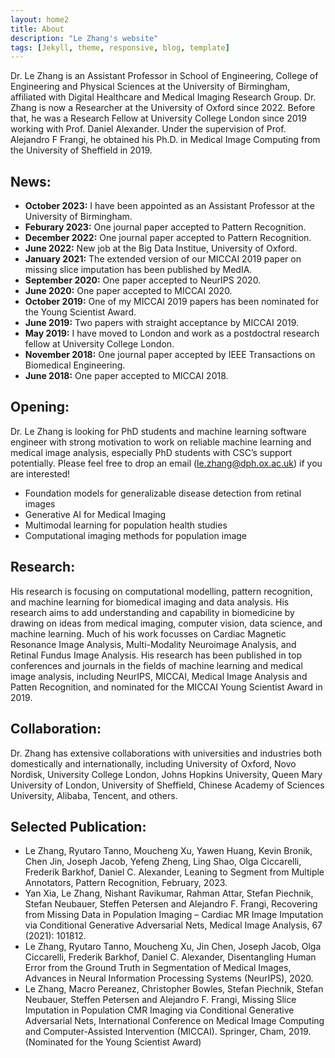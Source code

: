 ```yaml
---
layout: home2
title: About
description: "Le Zhang's website"
tags: [Jekyll, theme, responsive, blog, template]
---
```


Dr. Le Zhang is an Assistant Professor in School of Engineering, College of Engineering and Physical Sciences at the University of Birmingham, affiliated with Digital Healthcare and Medical Imaging Research Group. Dr. Zhang is now a Researcher at the University of Oxford since 2022. Before that, he was a Research Fellow at University College London since 2019 working with Prof. Daniel Alexander. Under the supervision of Prof. Alejandro F Frangi, he obtained his Ph.D. in Medical Image Computing from the University of Sheffield in 2019.

## News:
*   **October 2023:** I have been appointed as an Assistant Professor at the University of Birmingham.
*   **Feburary 2023:** One journal paper accepted to Pattern Recognition.
*   **December 2022:** One journal paper accepted to Pattern Recognition.
*   **June 2022:** New job at the Big Data Institue, University of Oxford.
*   **January 2021:** The extended version of our MICCAI 2019 paper on missing slice imputation has been published by MedIA.
*   **September 2020:** One paper accepted to NeurIPS 2020.
*   **June 2020:** One paper accepted to MICCAI 2020.
*   **October 2019:** One of my MICCAI 2019 papers has been nominated for the Young Scientist Award.
*   **June 2019:** Two papers with straight acceptance by MICCAI 2019.
*   **May 2019:** I have moved to London and work as a postdoctral research fellow at University College London.
*   **November 2018:** One journal paper accepted by IEEE Transactions on Biomedical Engineering.
*   **June 2018:** One paper accepted to MICCAI 2018.

## Opening:
Dr. Le Zhang is looking for PhD students and machine learning software engineer with strong motivation to work on reliable machine learning and medical image analysis, especially PhD students with CSC’s support potentially. Please feel free to drop an email (le.zhang@dph.ox.ac.uk) if you are interested!
*   Foundation models for generalizable disease detection from retinal images
*   Generative AI for Medical Imaging
*   Multimodal learning for population health studies
*   Computational imaging methods for population image

## Research: 
His research is focusing on computational modelling, pattern recognition, and machine learning for biomedical imaging and data analysis. His research aims to add understanding and capability in biomedicine by drawing on ideas from medical imaging, computer vision, data science, and machine learning. Much of his work focusses on Cardiac Magnetic Resonance Image Analysis, Multi-Modality Neuroimage Analysis, and Retinal Fundus Image Analysis. His research has been published in top conferences and journals in the fields of machine learning and medical image analysis, including NeurIPS, MICCAI, Medical Image Analysis and Patten Recognition, and nominated for the MICCAI Young Scientist Award in 2019.

## Collaboration:  
Dr. Zhang has extensive collaborations with universities and industries both domestically and internationally, including University of Oxford, Novo Nordisk, University College London, Johns Hopkins University, Queen Mary University of London, University of Sheffield, Chinese Academy of Sciences University, Alibaba, Tencent, and others.

## Selected Publication:
*   Le Zhang, Ryutaro Tanno, Moucheng Xu, Yawen Huang, Kevin Bronik, Chen Jin, Joseph Jacob, Yefeng Zheng, Ling Shao, Olga Ciccarelli, Frederik Barkhof, Daniel C. Alexander, Leaning to Segment from Multiple Annotators, Pattern Recognition, February, 2023.
*   Yan Xia, Le Zhang, Nishant Ravikumar, Rahman Attar, Stefan Piechnik, Stefan Neubauer, Steffen Petersen and Alejandro F. Frangi, Recovering from Missing Data in Population Imaging – Cardiac MR Image Imputation via Conditional Generative Adversarial Nets, Medical Image Analysis, 67 (2021): 101812.
*   Le Zhang, Ryutaro Tanno, Moucheng Xu, Jin Chen, Joseph Jacob, Olga Ciccarelli, Frederik Barkhof, Daniel C. Alexander, Disentangling Human Error from the Ground Truth in Segmentation of Medical Images, Advances in Neural Information Processing Systems (NeurIPS), 2020.
*   Le Zhang, Macro Pereanez, Christopher Bowles, Stefan Piechnik, Stefan Neubauer, Steffen Petersen and Alejandro F. Frangi, Missing Slice Imputation in Population CMR Imaging via Conditional Generative Adversarial Nets, International Conference on Medical Image Computing and Computer-Assisted Intervention (MICCAI). Springer, Cham, 2019. (Nominated for the Young Scientist Award)



